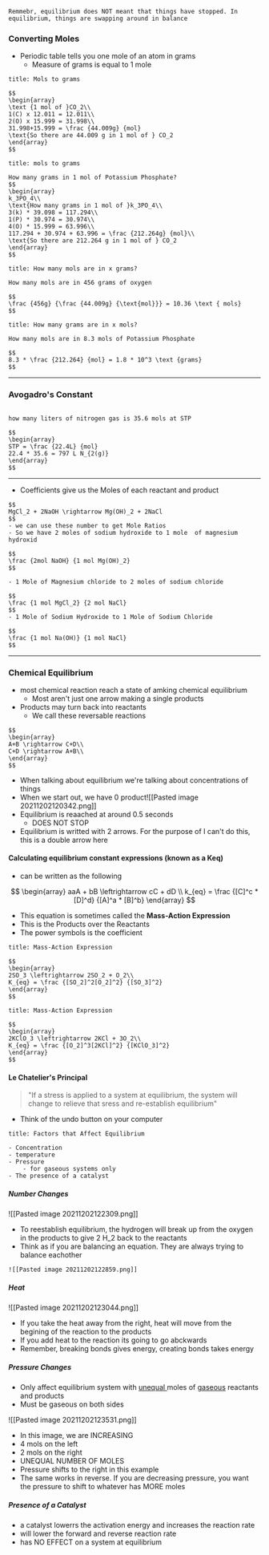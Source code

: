```ad-note
Remmebr, equilibrium does NOT meant that things have stopped. In equilibrium, things are swapping around in balance
```


### Converting Moles

- Periodic table tells you one mole of an atom in grams
	- Measure of grams is equal to 1 mole 

```ad-example
title: Mols to grams

$$
\begin{array}
\text {1 mol of }CO_2\\
1(C) x 12.011 = 12.011\\
2(O) x 15.999 = 31.998\\
31.998+15.999 = \frac {44.009g} {mol}
\text{So there are 44.009 g in 1 mol of } CO_2
\end{array}
$$
```

```ad-example
title: mols to grams

How many grams in 1 mol of Potassium Phosphate?
$$
\begin{array}
k_3PO_4\\
\text{How many grams in 1 mol of }k_3PO_4\\
3(k) * 39.098 = 117.294\\
1(P) * 30.974 = 30.974\\
4(O) * 15.999 = 63.996\\
117.294 + 30.974 + 63.996 = \frac {212.264g} {mol}\\
\text{So there are 212.264 g in 1 mol of } CO_2
\end{array}
$$
```

```ad-example
title: How many mols are in x grams?

How many mols are in 456 grams of oxygen

$$
\frac {456g} {\frac {44.009g} {\text{mol}}} = 10.36 \text { mols}
$$
```

```ad-example
title: How many grams are in x mols?

How many mols are in 8.3 mols of Potassium Phosphate

$$
8.3 * \frac {212.264} {mol} = 1.8 * 10^3 \text {grams}
$$
```
---
### Avogadro's Constant
```ad-example

```


```ad-example
how many liters of nitrogen gas is 35.6 mols at STP

$$
\begin{array}
STP = \frac {22.4L} {mol}
22.4 * 35.6 = 797 L N_{2(g)}
\end{array}
$$
```

---
- Coefficients give us the Moles of each reactant and product

```ad-example
$$
MgCl_2 + 2NaOH \rightarrow Mg(OH)_2 + 2NaCl
$$
- we can use these number to get Mole Ratios
- So we have 2 moles of sodium hydroxide to 1 mole  of magnesium hydroxid

$$
\frac {2mol NaOH} {1 mol Mg(OH)_2}
$$

- 1 Mole of Magnesium chloride to 2 moles of sodium chloride

$$
\frac {1 mol MgCl_2} {2 mol NaCl}
$$
- 1 Mole of Sodium Hydroxide to 1 Mole of Sodium Chloride

$$
\frac {1 mol Na(OH)} {1 mol NaCl}
$$
```
---
### Chemical Equilibrium
- most chemical reaction reach a state of amking chemical equilibrium
	- Most aren't just one arrow making a single products
- Products may turn back into reactants
	- We call these reversable reactions

```ad-example
$$
\begin{array}
A+B \rightarrow C+D\\
C+D \rightarrow A+B\\
\end{array}
$$
```
- When talking about equilibrium we're talking about concentrations of things
- When we start out, we have 0 product![[Pasted image 20211202120342.png]]
- Equilibrium is reaached at around 0.5 seconds
	- DOES NOT STOP
- Equilibrium is writted with 2 arrows. For the purpose of I can't do this, this is a double arrow here

#### Calculating equilibrium constant expressions (known as a Keq)
- can be written as the following

$$
\begin{array}
aaA + bB \leftrightarrow cC + dD \\
k_{eq} = \frac {[C]^c * [D]^d} {[A]^a * [B]^b}
\end{array}
$$
- This equation is sometimes called the **Mass-Action Expression**
- This is the Products over the Reactants
- The power symbols is the coefficient

```ad-example
title: Mass-Action Expression

$$
\begin{array}
2SO_3 \leftrightarrow 2SO_2 + O_2\\
K_{eq} = \frac {[SO_2]^2[O_2]^2} {[SO_3]^2}
\end{array}
$$
```

```ad-example
title: Mass-Action Expression

$$
\begin{array}
2KClO_3 \leftrightarrow 2KCl + 3O_2\\
K_{eq} = \frac {[O_2]^3[2KCl]^2} {[KClO_3]^2}
\end{array}
$$
```

#### Le Chatelier's Principal
> "If a stress is applied to a system at equilibrium, the system will change to relieve that sress and re-establish equilibrium"

- Think of the undo button on your computer
```ad-note
title: Factors that Affect Equilibrium

- Concentration
- temperature
- Pressure
	- for gaseous systems only
- The presence of a catalyst
```
##### Number Changes
![[Pasted image 20211202122309.png]]
- To reestablish equilibrium, the hydrogen will break up from the oxygen in the products to give 2 H_2 back to the reactants
- Think as if you are balancing an equation. They are always trying to balance eachother

```ad-note
![[Pasted image 20211202122859.png]]
```

##### Heat

![[Pasted image 20211202123044.png]]
- If you take the heat away from the right, heat will move from the begining of the reaction to the products
- If you add heat to the reaction its going to go abckwards
- Remember, breaking bonds gives energy, creating bonds takes energy

##### Pressure Changes
- Only affect equilibrium system with <u> unequal </u> moles of <u>gaseous</u> reactants and products
- Must be gaseous on both sides

![[Pasted image 20211202123531.png]]
- In this image, we are INCREASING
- 4 mols on the left
- 2 mols on the right
- UNEQUAL NUMBER OF MOLES
- Pressure shifts to the right in this example
- The same works in reverse. If you are decreasing pressure, you want the pressure to shift to whatever has MORE moles

##### Presence of a Catalyst
- a catalyst lowerrs the activation energy and increases the reaction rate
- will lower the forward and reverse reaction rate
- has NO EFFECT on a system at equilibrium
